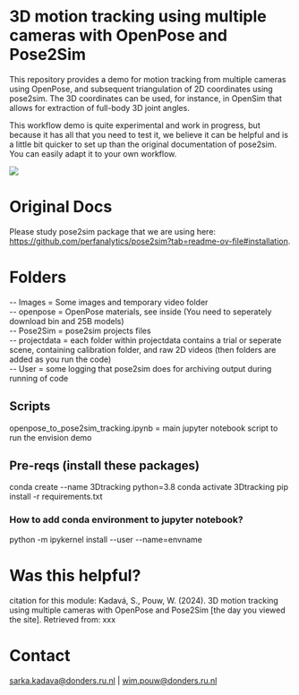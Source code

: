 ﻿# 3D motion tracking using multiple cameras with OpenPose and Pose2Sim

This repository provides a demo for motion tracking from multiple cameras using OpenPose, and subsequent triangulation of 2D coordinates using pose2sim. The 3D coordinates can be used, for instance, in OpenSim that allows for extraction of full-body 3D joint angles.

This workflow demo is quite experimental and work in progress, but because it has all that you need to test it, we believe it can be helpful and is a little bit quicker to set up than the original documentation of pose2sim. You can easily adapt it to your own workflow. 

<img src = /Images/pose2sim.gif  >

# Original Docs
Please study pose2sim package that we are using here: https://github.com/perfanalytics/pose2sim?tab=readme-ov-file#installation.

# Folders
-- Images = Some images and temporary video folder <br> 
-- openpose = OpenPose materials, see inside (You need to seperately download bin and 25B models) <br> 
-- Pose2Sim = pose2sim projects files <br> 
-- projectdata = each folder within projectdata contains a trial or seperate scene, containing calibration folder, and raw 2D videos (then folders are added as you run the code) <br> 
-- User = some logging that pose2sim does for archiving output during running of code <br> 

## Scripts
openpose_to_pose2sim_tracking.ipynb = main jupyter notebook script to run the envision demo

## Pre-reqs (install these packages)
conda create --name 3Dtracking python=3.8
conda activate 3Dtracking
pip install -r requirements.txt 


### How to add conda environment to jupyter notebook?
python -m ipykernel install --user --name=envname

# Was this helpful?

citation for this module: Kadavá, S., Pouw, W. (2024). 3D motion tracking using multiple cameras with OpenPose and Pose2Sim [the day you viewed the site]. Retrieved from: xxx

# Contact

sarka.kadava@donders.ru.nl | wim.pouw@donders.ru.nl
